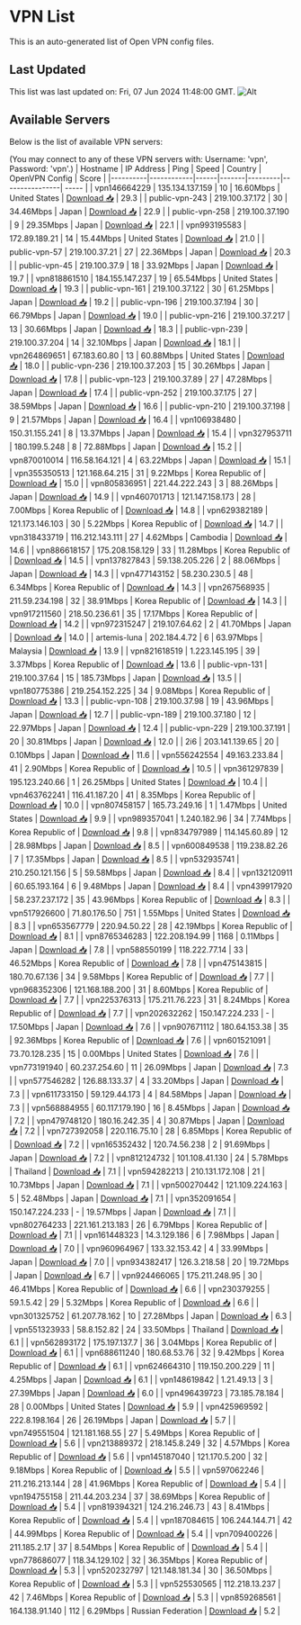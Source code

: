 # VPN List

This is an auto-generated list of Open VPN config files.

## Last Updated

This list was last updated on: Fri, 07 Jun 2024 11:48:00 GMT.
![Alt](https://repobeats.axiom.co/api/embed/186b98318ef1479477931607c1ad7d823f12451f.svg "Repobeats analytics image")

## Available Servers

Below is the list of available VPN servers:

(You may connect to any of these VPN servers with: Username: 'vpn', Password: 'vpn'.)
| Hostname | IP Address | Ping | Speed | Country | OpenVPN Config | Score |
|----------|------------|------|-------|---------|----------------| ----- |
| vpn146664229 | 135.134.137.159 | 10 | 16.60Mbps | United States | [Download 📥](./configs/server_0_US.ovpn) | 29.3 |
| public-vpn-243 | 219.100.37.172 | 30 | 34.46Mbps | Japan | [Download 📥](./configs/server_1_JP.ovpn) | 22.9 |
| public-vpn-258 | 219.100.37.190 | 9 | 29.35Mbps | Japan | [Download 📥](./configs/server_2_JP.ovpn) | 22.1 |
| vpn993195583 | 172.89.189.21 | 14 | 15.44Mbps | United States | [Download 📥](./configs/server_3_US.ovpn) | 21.0 |
| public-vpn-57 | 219.100.37.21 | 27 | 22.36Mbps | Japan | [Download 📥](./configs/server_4_JP.ovpn) | 20.3 |
| public-vpn-45 | 219.100.37.9 | 18 | 33.92Mbps | Japan | [Download 📥](./configs/server_5_JP.ovpn) | 19.7 |
| vpn818861510 | 184.155.147.237 | 19 | 65.54Mbps | United States | [Download 📥](./configs/server_6_US.ovpn) | 19.3 |
| public-vpn-161 | 219.100.37.122 | 30 | 61.25Mbps | Japan | [Download 📥](./configs/server_7_JP.ovpn) | 19.2 |
| public-vpn-196 | 219.100.37.194 | 30 | 66.79Mbps | Japan | [Download 📥](./configs/server_8_JP.ovpn) | 19.0 |
| public-vpn-216 | 219.100.37.217 | 13 | 30.66Mbps | Japan | [Download 📥](./configs/server_9_JP.ovpn) | 18.3 |
| public-vpn-239 | 219.100.37.204 | 14 | 32.10Mbps | Japan | [Download 📥](./configs/server_10_JP.ovpn) | 18.1 |
| vpn264869651 | 67.183.60.80 | 13 | 60.88Mbps | United States | [Download 📥](./configs/server_11_US.ovpn) | 18.0 |
| public-vpn-236 | 219.100.37.203 | 15 | 30.26Mbps | Japan | [Download 📥](./configs/server_12_JP.ovpn) | 17.8 |
| public-vpn-123 | 219.100.37.89 | 27 | 47.28Mbps | Japan | [Download 📥](./configs/server_13_JP.ovpn) | 17.4 |
| public-vpn-252 | 219.100.37.175 | 27 | 38.59Mbps | Japan | [Download 📥](./configs/server_14_JP.ovpn) | 16.6 |
| public-vpn-210 | 219.100.37.198 | 9 | 21.57Mbps | Japan | [Download 📥](./configs/server_15_JP.ovpn) | 16.4 |
| vpn106938480 | 150.31.155.241 | 8 | 13.37Mbps | Japan | [Download 📥](./configs/server_16_JP.ovpn) | 15.4 |
| vpn327953711 | 180.199.5.248 | 8 | 72.88Mbps | Japan | [Download 📥](./configs/server_17_JP.ovpn) | 15.2 |
| vpn870010014 | 116.58.164.121 | 4 | 63.22Mbps | Japan | [Download 📥](./configs/server_18_JP.ovpn) | 15.1 |
| vpn355350513 | 121.168.64.215 | 31 | 9.22Mbps | Korea Republic of | [Download 📥](./configs/server_19_KR.ovpn) | 15.0 |
| vpn805836951 | 221.44.222.243 | 3 | 88.26Mbps | Japan | [Download 📥](./configs/server_20_JP.ovpn) | 14.9 |
| vpn460701713 | 121.147.158.173 | 28 | 7.00Mbps | Korea Republic of | [Download 📥](./configs/server_21_KR.ovpn) | 14.8 |
| vpn629382189 | 121.173.146.103 | 30 | 5.22Mbps | Korea Republic of | [Download 📥](./configs/server_22_KR.ovpn) | 14.7 |
| vpn318433719 | 116.212.143.111 | 27 | 4.62Mbps | Cambodia | [Download 📥](./configs/server_23_KH.ovpn) | 14.6 |
| vpn886618157 | 175.208.158.129 | 33 | 11.28Mbps | Korea Republic of | [Download 📥](./configs/server_24_KR.ovpn) | 14.5 |
| vpn137827843 | 59.138.205.226 | 2 | 88.06Mbps | Japan | [Download 📥](./configs/server_25_JP.ovpn) | 14.3 |
| vpn477143152 | 58.230.230.5 | 48 | 6.34Mbps | Korea Republic of | [Download 📥](./configs/server_26_KR.ovpn) | 14.3 |
| vpn267568935 | 211.59.234.198 | 32 | 38.91Mbps | Korea Republic of | [Download 📥](./configs/server_27_KR.ovpn) | 14.3 |
| vpn917211560 | 218.50.236.61 | 35 | 17.17Mbps | Korea Republic of | [Download 📥](./configs/server_28_KR.ovpn) | 14.2 |
| vpn972315247 | 219.107.64.62 | 2 | 41.70Mbps | Japan | [Download 📥](./configs/server_29_JP.ovpn) | 14.0 |
| artemis-luna | 202.184.4.72 | 6 | 63.97Mbps | Malaysia | [Download 📥](./configs/server_30_MY.ovpn) | 13.9 |
| vpn821618519 | 1.223.145.195 | 39 | 3.37Mbps | Korea Republic of | [Download 📥](./configs/server_31_KR.ovpn) | 13.6 |
| public-vpn-131 | 219.100.37.64 | 15 | 185.73Mbps | Japan | [Download 📥](./configs/server_32_JP.ovpn) | 13.5 |
| vpn180775386 | 219.254.152.225 | 34 | 9.08Mbps | Korea Republic of | [Download 📥](./configs/server_33_KR.ovpn) | 13.3 |
| public-vpn-108 | 219.100.37.98 | 19 | 43.96Mbps | Japan | [Download 📥](./configs/server_34_JP.ovpn) | 12.7 |
| public-vpn-189 | 219.100.37.180 | 12 | 22.97Mbps | Japan | [Download 📥](./configs/server_35_JP.ovpn) | 12.4 |
| public-vpn-229 | 219.100.37.191 | 20 | 30.81Mbps | Japan | [Download 📥](./configs/server_36_JP.ovpn) | 12.0 |
| 2i6 | 203.141.139.65 | 20 | 0.10Mbps | Japan | [Download 📥](./configs/server_37_JP.ovpn) | 11.6 |
| vpn556242554 | 49.163.233.84 | 41 | 2.90Mbps | Korea Republic of | [Download 📥](./configs/server_38_KR.ovpn) | 10.5 |
| vpn361297839 | 195.123.240.66 | 1 | 26.25Mbps | United States | [Download 📥](./configs/server_39_US.ovpn) | 10.4 |
| vpn463762241 | 116.41.187.20 | 41 | 8.35Mbps | Korea Republic of | [Download 📥](./configs/server_40_KR.ovpn) | 10.0 |
| vpn807458157 | 165.73.249.16 | 1 | 1.47Mbps | United States | [Download 📥](./configs/server_41_US.ovpn) | 9.9 |
| vpn989357041 | 1.240.182.96 | 34 | 7.74Mbps | Korea Republic of | [Download 📥](./configs/server_42_KR.ovpn) | 9.8 |
| vpn834797989 | 114.145.60.89 | 12 | 28.98Mbps | Japan | [Download 📥](./configs/server_43_JP.ovpn) | 8.5 |
| vpn600849538 | 119.238.82.26 | 7 | 17.35Mbps | Japan | [Download 📥](./configs/server_44_JP.ovpn) | 8.5 |
| vpn532935741 | 210.250.121.156 | 5 | 59.58Mbps | Japan | [Download 📥](./configs/server_45_JP.ovpn) | 8.4 |
| vpn132120911 | 60.65.193.164 | 6 | 9.48Mbps | Japan | [Download 📥](./configs/server_46_JP.ovpn) | 8.4 |
| vpn439917920 | 58.237.237.172 | 35 | 43.96Mbps | Korea Republic of | [Download 📥](./configs/server_47_KR.ovpn) | 8.3 |
| vpn517926600 | 71.80.176.50 | 751 | 1.55Mbps | United States | [Download 📥](./configs/server_48_US.ovpn) | 8.3 |
| vpn653567779 | 220.94.50.22 | 28 | 42.19Mbps | Korea Republic of | [Download 📥](./configs/server_49_KR.ovpn) | 8.1 |
| vpn8765346283 | 122.208.194.99 | 1168 | 0.11Mbps | Japan | [Download 📥](./configs/server_50_JP.ovpn) | 7.8 |
| vpn588550199 | 118.222.77.14 | 33 | 46.52Mbps | Korea Republic of | [Download 📥](./configs/server_51_KR.ovpn) | 7.8 |
| vpn475143815 | 180.70.67.136 | 34 | 9.58Mbps | Korea Republic of | [Download 📥](./configs/server_52_KR.ovpn) | 7.7 |
| vpn968352306 | 121.168.188.200 | 31 | 8.60Mbps | Korea Republic of | [Download 📥](./configs/server_53_KR.ovpn) | 7.7 |
| vpn225376313 | 175.211.76.223 | 31 | 8.24Mbps | Korea Republic of | [Download 📥](./configs/server_54_KR.ovpn) | 7.7 |
| vpn202632262 | 150.147.224.233 | - | 17.50Mbps | Japan | [Download 📥](./configs/server_55_JP.ovpn) | 7.6 |
| vpn907671112 | 180.64.153.38 | 35 | 92.36Mbps | Korea Republic of | [Download 📥](./configs/server_56_KR.ovpn) | 7.6 |
| vpn601521091 | 73.70.128.235 | 15 | 0.00Mbps | United States | [Download 📥](./configs/server_57_US.ovpn) | 7.6 |
| vpn773191940 | 60.237.254.60 | 11 | 26.09Mbps | Japan | [Download 📥](./configs/server_58_JP.ovpn) | 7.3 |
| vpn577546282 | 126.88.133.37 | 4 | 33.20Mbps | Japan | [Download 📥](./configs/server_59_JP.ovpn) | 7.3 |
| vpn611733150 | 59.129.44.173 | 4 | 84.58Mbps | Japan | [Download 📥](./configs/server_60_JP.ovpn) | 7.3 |
| vpn568884955 | 60.117.179.190 | 16 | 8.45Mbps | Japan | [Download 📥](./configs/server_61_JP.ovpn) | 7.2 |
| vpn479748120 | 180.16.242.35 | 4 | 30.87Mbps | Japan | [Download 📥](./configs/server_62_JP.ovpn) | 7.2 |
| vpn727392058 | 220.116.75.10 | 28 | 6.85Mbps | Korea Republic of | [Download 📥](./configs/server_63_KR.ovpn) | 7.2 |
| vpn165352432 | 120.74.56.238 | 2 | 91.69Mbps | Japan | [Download 📥](./configs/server_64_JP.ovpn) | 7.2 |
| vpn812124732 | 101.108.41.130 | 24 | 5.78Mbps | Thailand | [Download 📥](./configs/server_65_TH.ovpn) | 7.1 |
| vpn594282213 | 210.131.172.108 | 21 | 10.73Mbps | Japan | [Download 📥](./configs/server_66_JP.ovpn) | 7.1 |
| vpn500270442 | 121.109.224.163 | 5 | 52.48Mbps | Japan | [Download 📥](./configs/server_67_JP.ovpn) | 7.1 |
| vpn352091654 | 150.147.224.233 | - | 19.57Mbps | Japan | [Download 📥](./configs/server_68_JP.ovpn) | 7.1 |
| vpn802764233 | 221.161.213.183 | 26 | 6.79Mbps | Korea Republic of | [Download 📥](./configs/server_69_KR.ovpn) | 7.1 |
| vpn161448323 | 14.3.129.186 | 6 | 7.98Mbps | Japan | [Download 📥](./configs/server_70_JP.ovpn) | 7.0 |
| vpn960964967 | 133.32.153.42 | 4 | 33.99Mbps | Japan | [Download 📥](./configs/server_71_JP.ovpn) | 7.0 |
| vpn934382417 | 126.3.218.58 | 20 | 19.72Mbps | Japan | [Download 📥](./configs/server_72_JP.ovpn) | 6.7 |
| vpn924466065 | 175.211.248.95 | 30 | 46.41Mbps | Korea Republic of | [Download 📥](./configs/server_73_KR.ovpn) | 6.6 |
| vpn230379255 | 59.1.5.42 | 29 | 5.32Mbps | Korea Republic of | [Download 📥](./configs/server_74_KR.ovpn) | 6.6 |
| vpn301325752 | 61.207.78.162 | 10 | 27.28Mbps | Japan | [Download 📥](./configs/server_75_JP.ovpn) | 6.3 |
| vpn551323933 | 58.8.152.82 | 24 | 33.50Mbps | Thailand | [Download 📥](./configs/server_76_TH.ovpn) | 6.1 |
| vpn562893172 | 175.197.137.7 | 36 | 3.04Mbps | Korea Republic of | [Download 📥](./configs/server_77_KR.ovpn) | 6.1 |
| vpn688611240 | 180.68.53.76 | 32 | 9.42Mbps | Korea Republic of | [Download 📥](./configs/server_78_KR.ovpn) | 6.1 |
| vpn624664310 | 119.150.200.229 | 11 | 4.25Mbps | Japan | [Download 📥](./configs/server_79_JP.ovpn) | 6.1 |
| vpn148619842 | 1.21.49.13 | 3 | 27.39Mbps | Japan | [Download 📥](./configs/server_80_JP.ovpn) | 6.0 |
| vpn496439723 | 73.185.78.184 | 28 | 0.00Mbps | United States | [Download 📥](./configs/server_81_US.ovpn) | 5.9 |
| vpn425969592 | 222.8.198.164 | 26 | 26.19Mbps | Japan | [Download 📥](./configs/server_82_JP.ovpn) | 5.7 |
| vpn749551504 | 121.181.168.55 | 27 | 5.49Mbps | Korea Republic of | [Download 📥](./configs/server_83_KR.ovpn) | 5.6 |
| vpn213889372 | 218.145.8.249 | 32 | 4.57Mbps | Korea Republic of | [Download 📥](./configs/server_84_KR.ovpn) | 5.6 |
| vpn145187040 | 121.170.5.200 | 32 | 9.18Mbps | Korea Republic of | [Download 📥](./configs/server_85_KR.ovpn) | 5.5 |
| vpn597062246 | 211.216.213.144 | 28 | 41.96Mbps | Korea Republic of | [Download 📥](./configs/server_86_KR.ovpn) | 5.4 |
| vpn194755158 | 211.44.203.234 | 37 | 38.69Mbps | Korea Republic of | [Download 📥](./configs/server_87_KR.ovpn) | 5.4 |
| vpn819394321 | 124.216.246.73 | 43 | 8.41Mbps | Korea Republic of | [Download 📥](./configs/server_88_KR.ovpn) | 5.4 |
| vpn187084615 | 106.244.144.71 | 42 | 44.99Mbps | Korea Republic of | [Download 📥](./configs/server_89_KR.ovpn) | 5.4 |
| vpn709400226 | 211.185.2.17 | 37 | 8.54Mbps | Korea Republic of | [Download 📥](./configs/server_90_KR.ovpn) | 5.4 |
| vpn778686077 | 118.34.129.102 | 32 | 36.35Mbps | Korea Republic of | [Download 📥](./configs/server_91_KR.ovpn) | 5.3 |
| vpn520232797 | 121.148.181.34 | 30 | 36.50Mbps | Korea Republic of | [Download 📥](./configs/server_92_KR.ovpn) | 5.3 |
| vpn525530565 | 112.218.13.237 | 42 | 7.46Mbps | Korea Republic of | [Download 📥](./configs/server_93_KR.ovpn) | 5.3 |
| vpn859268561 | 164.138.91.140 | 112 | 6.29Mbps | Russian Federation | [Download 📥](./configs/server_94_RU.ovpn) | 5.2 |
